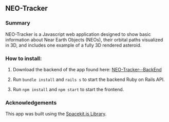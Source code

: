 ## NEO-Tracker

### Summary

NEO-Tracker is a Javascript web application designed to show basic information about Near Earth Objects (NEOs), their orbital paths visualized in 3D, and includes one example of a fully 3D rendered asteroid.

### How to install:

1. Download the backend of the app found here: [NEO-Tracker--BackEnd](https://github.com/chosler/neo-tracker--backend)

2. Run `bundle install` and `rails s` to start the backend Ruby on Rails API.

3. Run `npm install` and `npm start` to start the frontend.

### Acknowledgements

This app was built using the [Spacekit.js Library](https://github.com/typpo/spacekit).
